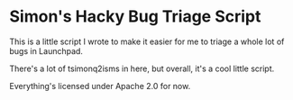 # Simon's Hacky Bug Triage Script

This is a little script I wrote to make it easier for me to triage a whole lot of bugs in Launchpad.

There's a lot of tsimonq2isms in here, but overall, it's a cool little script.

Everything's licensed under Apache 2.0 for now.
